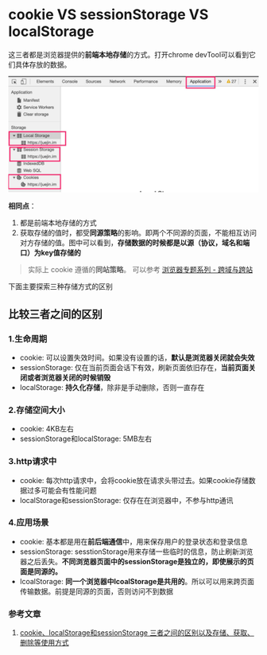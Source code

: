 # cookie VS sessionStorage VS localStorage
这三者都是浏览器提供的**前端本地存储**的方式。打开chrome devTool可以看到它们具体存放的数据。

![storage01.jpg](./images/storage01.jpg)

**相同点**：

1. 都是前端本地存储的方式
2. 获取存储的值时，都受**同源策略**的影响。即两个不同源的页面，不能相互访问对方存储的值。图中可以看到，**存储数据的时候都是以源（协议，域名和端口）为key值存储的**
> 实际上 cookie 遵循的**同站策略**。
> 可以参考 [浏览器专题系列 - 跨域与跨站](https://juejin.cn/post/6844903687240810509)

下面主要探索三种存储方式的区别

## 比较三者之间的区别
### 1.生命周期
- cookie: 可以设置失效时间。如果没有设置的话，**默认是浏览器关闭就会失效**
- sessionStorage: 仅在当前页面会话下有效，刷新页面依旧存在，**当前页面关闭或者浏览器关闭的时候销毁**
- localStorage: **持久化存储**，除非是手动删除，否则一直存在

### 2.存储空间大小
- cookie: 4KB左右
- sessionStorage和localStorage: 5MB左右

### 3.http请求中
- cookie: 每次http请求中，会将cookie放在请求头带过去。如果cookie存储数据过多可能会有性能问题
- localStorage和sessionStorage: 仅存在在浏览器中，不参与http通讯

### 4.应用场景
- cookie: 基本都是用在**前后端通信**中，用来保存用户的登录状态和登录信息
- sessionStorage: sesstionStorage用来存储一些临时的信息，防止刷新浏览器之后丢失。**不同浏览器页面中的sessionStorage是独立的，即使展示的页面是同源的。**
- lcoalStorage: **同一个浏览器中lcoalStorage是共用的**。所以可以用来跨页面传输数据。前提是同源的页面，否则访问不到数据

### 参考文章
1. [cookie、localStorage和sessionStorage 三者之间的区别以及存储、获取、删除等使用方式](https://juejin.im/post/5a191c47f265da43111fe859)